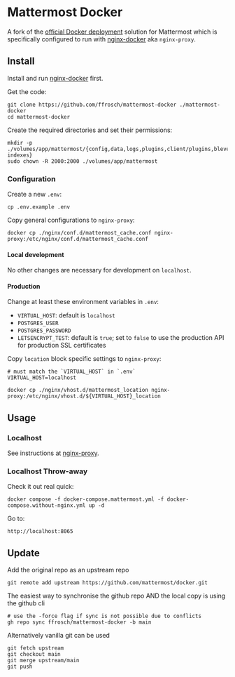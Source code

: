 # Mattermost Docker

A fork of the [official Docker deployment](https://docs.mattermost.com/install/install-docker.html) solution for Mattermost which is specifically configured to run with [nginx-docker](https://github.com/ffrosch/nginx-docker) aka `nginx-proxy`.

## Install

Install and run [nginx-docker](https://github.com/ffrosch/nginx-docker) first.

Get the code:

```shell
git clone https://github.com/ffrosch/mattermost-docker ./mattermost-docker
cd mattermost-docker
```

Create the required directories and set their permissions:

```shell
mkdir -p ./volumes/app/mattermost/{config,data,logs,plugins,client/plugins,bleve-indexes}
sudo chown -R 2000:2000 ./volumes/app/mattermost
```

### Configuration

Create a new `.env`:

```shell
cp .env.example .env
```

Copy general configurations to `nginx-proxy`:

```shell
docker cp ./nginx/conf.d/mattermost_cache.conf nginx-proxy:/etc/nginx/conf.d/mattermost_cache.conf
```

#### Local development

No other changes are necessary for development on `localhost`.

#### Production

Change at least these environment variables in `.env`:

- `VIRTUAL_HOST`: default is `localhost`
- `POSTGRES_USER`
- `POSTGRES_PASSWORD`
- `LETSENCRYPT_TEST`: default is `true`; set to `false` to use the production API for production SSL certificates

Copy `location` block specific settings to `nginx-proxy`:

```shell
# must match the `VIRTUAL_HOST` in `.env`
VIRTUAL_HOST=localhost

docker cp ./nginx/vhost.d/mattermost_location nginx-proxy:/etc/nginx/vhost.d/${VIRTUAL_HOST}_location
```

## Usage

### Localhost

See instructions at [nginx-proxy](https://github.com/ffrosch/nginx-docker).

### Localhost Throw-away

Check it out real quick:

```shell
docker compose -f docker-compose.mattermost.yml -f docker-compose.without-nginx.yml up -d
```

Go to:

```shell
http://localhost:8065
```

## Update

Add the original repo as an upstream repo

```shell
git remote add upstream https://github.com/mattermost/docker.git
```

The easiest way to synchronise the github repo AND the local copy is using the github cli

```shell
# use the -force flag if sync is not possible due to conflicts
gh repo sync ffrosch/mattermost-docker -b main
```

Alternatively vanilla git can be used

```shell
git fetch upstream
git checkout main
git merge upstream/main
git push
```
